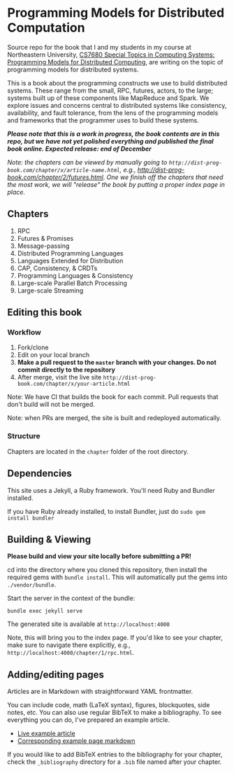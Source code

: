 Programming Models for Distributed Computation
==============================================

Source repo for the book that I and my students in my course at Northeastern University, [CS7680 Special Topics in Computing Systems: Programming Models for Distributed Computing](http://heather.miller.am/teaching/cs7680/), are writing on the topic of programming models for distributed systems.

This is a book about the programming constructs we use to build distributed
systems. These range from the small, RPC, futures, actors, to the large; systems
built up of these components like MapReduce and Spark. We explore issues and
concerns central to distributed systems like consistency, availability, and
fault tolerance, from the lens of the programming models and frameworks that
the programmer uses to build these systems.

_**Please note that this is a work in progress, the book contents are in this repo, but we have not yet polished everything and published the final book online. Expected release: end of December**_

_Note: the chapters can be viewed by manually going to `http://dist-prog-book.com/chapter/x/article-name.html`, e.g., http://dist-prog-book.com/chapter/2/futures.html. One we finish off the chapters that need the most work, we will "release" the book by putting a proper index page in place._

## Chapters

1. RPC
2. Futures & Promises
3. Message-passing
4. Distributed Programming Languages
5. Languages Extended for Distribution
6. CAP, Consistency, & CRDTs
7. Programming Languages & Consistency
8. Large-scale Parallel Batch Processing
9. Large-scale Streaming

## Editing this book

### Workflow

1. Fork/clone
2. Edit on your local branch
3. **Make a pull request to the `master` branch with your changes. Do not commit directly to the repository**
4. After merge, visit the live site `http://dist-prog-book.com/chapter/x/your-article.html`

Note: We have CI that builds the book for each commit. Pull requests that don't
build will not be merged.

Note: when PRs are merged, the site is built and redeployed automatically.

### Structure

Chapters are located in the `chapter` folder of the root directory.

## Dependencies

This site uses a Jekyll, a Ruby framework. You'll need Ruby and Bundler
installed.

If you have Ruby already installed, to install Bundler, just do `sudo gem install bundler`

## Building & Viewing

**Please build and view your site locally before submitting a PR!**

cd into the directory where you cloned this repository, then install the
required gems with `bundle install`. This will automatically put the gems into
`./vendor/bundle`.

Start the server in the context of the bundle:

    bundle exec jekyll serve

The generated site is available at `http://localhost:4000`

Note, this will bring you to the index page. If you'd like to see your chapter,
make sure to navigate there explicitly, e.g.,
`http://localhost:4000/chapter/1/rpc.html`.

## Adding/editing pages

Articles are in Markdown with straightforward YAML frontmatter.

You can include code, math (LaTeX syntax), figures, blockquotes, side notes,
etc. You can also use regular BibTeX to make a bibliography. To see everything
you can do, I've prepared an example article.

- [Live example article](http://dist-prog-book.com/example.html)
- [Corresponding example page markdown](https://raw.githubusercontent.com/heathermiller/dist-prog-book/master/example.md)

If you would like to add BibTeX entries to the bibliography for your chapter,
check the `_bibliography` directory for a `.bib` file named after your chapter.
